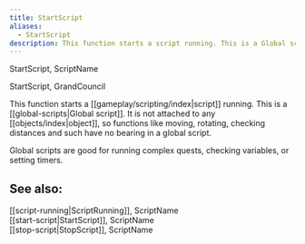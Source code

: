 ```yaml
---
title: StartScript
aliases:
  - StartScript
description: This function starts a script running. This is a Global script.
---
```

StartScript, ScriptName  

StartScript, GrandCouncil  

This function starts a [[gameplay/scripting/index|script]] running. This is a [[global-scripts|Global script]]. It is not attached to any [[objects/index|object]], so functions like moving, rotating, checking distances and such have no bearing in a global script.

Global scripts are good for running complex quests, checking variables, or setting timers.

## See also:  
[[script-running|ScriptRunning]], ScriptName  
[[start-script|StartScript]], ScriptName  
[[stop-script|StopScript]], ScriptName
